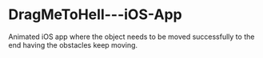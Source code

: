 # DragMeToHell---iOS-App
Animated iOS app where the object needs to be moved successfully to the end having the obstacles keep moving.
